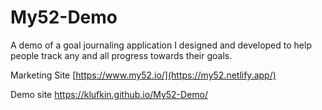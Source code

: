 # My52-Demo

A demo of a goal journaling application I designed and developed to help people track any and all progress towards their goals.

Marketing Site
[https://www.my52.io/](https://my52.netlify.app/)

Demo site
https://klufkin.github.io/My52-Demo/
